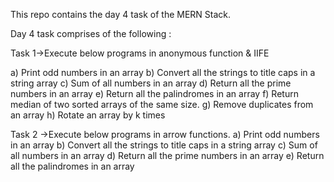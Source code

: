 This repo contains the day 4 task of the MERN Stack.

Day 4 task comprises of the following :

Task 1->Execute below programs in anonymous function & IIFE

a) Print odd numbers in an array
b) Convert all the strings to title caps in a string array
c) Sum of all numbers in an array
d) Return all the prime numbers in an array
e) Return all the palindromes in an array
f) Return median of two sorted arrays of the same size.
g) Remove duplicates from an array
h) Rotate an array by k times


Task 2 ->Execute below programs in arrow functions.
a) Print odd numbers in an array
b) Convert all the strings to title caps in a string array
c) Sum of all numbers in an array
d) Return all the prime numbers in an array
e) Return all the palindromes in an array
